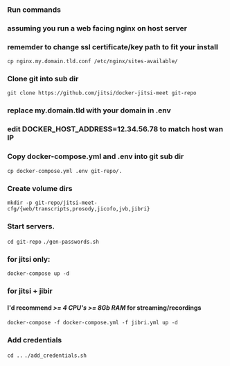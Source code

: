 ### Run commands

### assuming you run a web facing nginx on host server
### rememder to change ssl certificate/key path to fit your install
`cp nginx.my.domain.tld.conf /etc/nginx/sites-available/`

### Clone git into sub dir
`git clone https://github.com/jitsi/docker-jitsi-meet git-repo`

### replace my.domain.tld with your domain in .env
### edit DOCKER_HOST_ADDRESS=12.34.56.78 to match host wan IP

### Copy docker-compose.yml and .env into git sub dir
`cp docker-compose.yml .env git-repo/.`

### Create volume dirs
`mkdir -p git-repo/jitsi-meet-cfg/{web/transcripts,prosody,jicofo,jvb,jibri}`

### Start servers.
`cd git-repo`
`./gen-passwords.sh`
### for jitsi only:
`docker-compose up -d`

### for jitsi + jibir
#### I'd recommend ***>= 4 CPU's >= 8Gb RAM*** for streaming/recordings
`docker-compose -f docker-compose.yml -f jibri.yml up -d`


### Add credentials
`cd ..`
`./add_credentials.sh`




